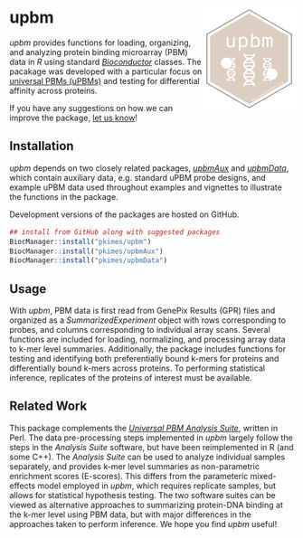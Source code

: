 
# upbm <img src="man/figures/upbm.png" align="right" alt="" width="160"/>

*upbm* provides functions for loading, organizing, and analyzing protein
binding microarray (PBM) data in *R* using standard
[*Bioconductor*](https://bioconductor.org/) classes. The pacakage was
developed with a particular focus on [universal PBMs
(uPBMs)](https://www.ncbi.nlm.nih.gov/pubmed/16998473) and testing for
differential affinity across proteins.

If you have any suggestions on how we can improve the package, [let us
know](https://github.com/pkimes/upbm/issues)\!

## Installation

*upbm* depends on two closely related packages,
[*upbmAux*](http://github.com/pkimes/upbmAux) and
[*upbmData*](https://github.com/pkimes/upbmData), which contain
auxiliary data, e.g. standard uPBM probe designs, and example uPBM data
used throughout examples and vignettes to illustrate the functions in
the package.

Development versions of the packages are hosted on GitHub.

``` r
## install from GitHub along with suggested packages
BiocManager::install("pkimes/upbm")
BiocManager::install("pkimes/upbmAux")
BiocManager::install("pkimes/upbmData")
```

## Usage

With *upbm*, PBM data is first read from GenePix Results (GPR) files and
organized as a *SummarizedExperiment* object with rows corresponding to
probes, and columns corresponding to individual array scans. Several
functions are included for loading, normalizing, and processing array
data to k-mer level summaries. Additionally, the package includes
functions for testing and identifying both preferentially bound k-mers
for proteins and differentially bound k-mers across proteins. To
performing statistical inference, replicates of the proteins of interest
must be available.

## Related Work

This package complements the [*Universal PBM Analysis
Suite*](http://the_brain.bwh.harvard.edu/PBMAnalysisSuite/index.html),
written in Perl. The data pre-processing steps implemented in *upbm*
largely follow the steps in the *Analysis Suite* software, but have been
reimplemented in R (and some C++). The *Analysis Suite* can be used to
analyze individual samples separately, and provides k-mer level
summaries as non-parametric enrichment scores (E-scores). This differs
from the parameteric mixed-effects model employed in *upbm*, which
requires replicate samples, but allows for statistical hypothesis
testing. The two software suites can be viewed as alternative approaches
to summarizing protein-DNA binding at the k-mer level using PBM data,
but with major differences in the approaches taken to perform inference.
We hope you find *upbm* useful\!
